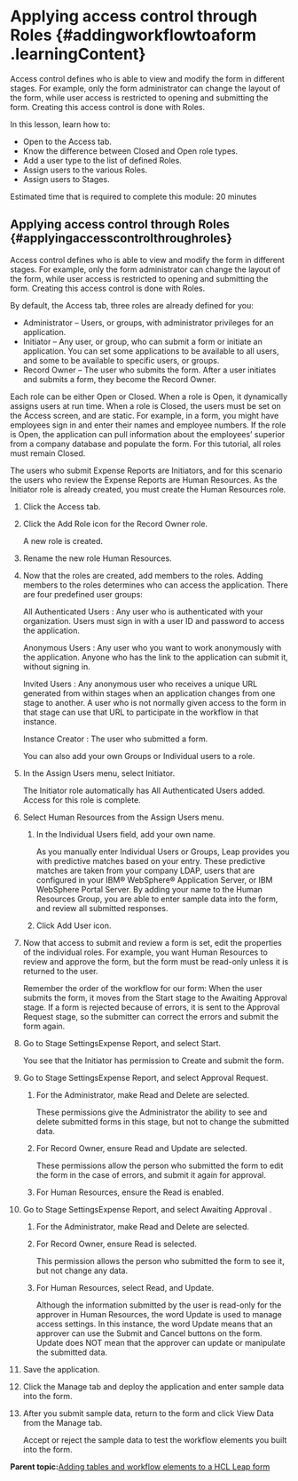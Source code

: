 # Applying access control through Roles {#addingworkflowtoaform .learningContent}

Access control defines who is able to view and modify the form in different stages. For example, only the form administrator can change the layout of the form, while user access is restricted to opening and submitting the form. Creating this access control is done with Roles.

In this lesson, learn how to:

-   Open to the Access tab.
-   Know the difference between Closed and Open role types.
-   Add a user type to the list of defined Roles.
-   Assign users to the various Roles.
-   Assign users to Stages.

Estimated time that is required to complete this module: 20 minutes

## Applying access control through Roles {#applyingaccesscontrolthroughroles}

Access control defines who is able to view and modify the form in different stages. For example, only the form administrator can change the layout of the form, while user access is restricted to opening and submitting the form. Creating this access control is done with Roles.

By default, the Access tab, three roles are already defined for you:

-   Administrator – Users, or groups, with administrator privileges for an application.
-   Initiator – Any user, or group, who can submit a form or initiate an application. You can set some applications to be available to all users, and some to be available to specific users, or groups.
-   Record Owner – The user who submits the form. After a user initiates and submits a form, they become the Record Owner.

Each role can be either Open or Closed. When a role is Open, it dynamically assigns users at run time. When a role is Closed, the users must be set on the Access screen, and are static. For example, in a form, you might have employees sign in and enter their names and employee numbers. If the role is Open, the application can pull information about the employees’ superior from a company database and populate the form. For this tutorial, all roles must remain Closed.

The users who submit Expense Reports are Initiators, and for this scenario the users who review the Expense Reports are Human Resources. As the Initiator role is already created, you must create the Human Resources role.

1.  Click the Access tab.

2.  Click the Add Role icon for the Record Owner role.

    A new role is created.

3.  Rename the new role Human Resources.

4.  Now that the roles are created, add members to the roles. Adding members to the roles determines who can access the application. There are four predefined user groups:

    All Authenticated Users
    :   Any user who is authenticated with your organization. Users must sign in with a user ID and password to access the application.

    Anonymous Users
    :   Any user who you want to work anonymously with the application. Anyone who has the link to the application can submit it, without signing in.

    Invited Users
    :   Any anonymous user who receives a unique URL generated from within stages when an application changes from one stage to another. A user who is not normally given access to the form in that stage can use that URL to participate in the workflow in that instance.

    Instance Creator
    :   The user who submitted a form.

    You can also add your own Groups or Individual users to a role.

5.  In the Assign Users menu, select Initiator.

    The Initiator role automatically has All Authenticated Users added. Access for this role is complete.

6.  Select Human Resources from the Assign Users menu.

    1.  In the Individual Users field, add your own name.

        As you manually enter Individual Users or Groups, Leap provides you with predictive matches based on your entry. These predictive matches are taken from your company LDAP, users that are configured in your IBM® WebSphere® Application Server, or IBM WebSphere Portal Server. By adding your name to the Human Resources Group, you are able to enter sample data into the form, and review all submitted responses.

    2.  Click Add User icon.

7.  Now that access to submit and review a form is set, edit the properties of the individual roles. For example, you want Human Resources to review and approve the form, but the form must be read-only unless it is returned to the user.

    Remember the order of the workflow for our form: When the user submits the form, it moves from the Start stage to the Awaiting Approval stage. If a form is rejected because of errors, it is sent to the Approval Request stage, so the submitter can correct the errors and submit the form again.

8.  Go to Stage SettingsExpense Report, and select Start.

    You see that the Initiator has permission to Create and submit the form.

9.  Go to Stage SettingsExpense Report, and select Approval Request.

    1.  For the Administrator, make Read and Delete are selected.

        These permissions give the Administrator the ability to see and delete submitted forms in this stage, but not to change the submitted data.

    2.  For Record Owner, ensure Read and Update are selected.

        These permissions allow the person who submitted the form to edit the form in the case of errors, and submit it again for approval.

    3.  For Human Resources, ensure the Read is enabled.

10. Go to Stage SettingsExpense Report, and select Awaiting Approval .

    1.  For the Administrator, make Read and Delete are selected.

    2.  For Record Owner, ensure Read is selected.

        This permission allows the person who submitted the form to see it, but not change any data.

    3.  For Human Resources, select Read, and Update.

        Although the information submitted by the user is read-only for the approver in Human Resources, the word Update is used to manage access settings. In this instance, the word Update means that an approver can use the Submit and Cancel buttons on the form. Update does NOT mean that the approver can update or manipulate the submitted data.

11. Save the application.

12. Click the Manage tab and deploy the application and enter sample data into the form.

13. After you submit sample data, return to the form and click View Data from the Manage tab.

    Accept or reject the sample data to test the workflow elements you built into the form.


**Parent topic:**[Adding tables and workflow elements to a HCL Leap form](tut_roles_and_stages_OV.md)

